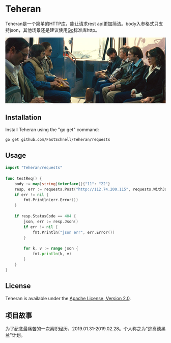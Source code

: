 Teheran
=======

Teheran是一个简单的HTTP库，能让请求rest api更加简洁。body入参格式只支持json，其他场景还是建议使用[Go](http://golang.org/)标准库http。

![image](teheran.jpg)


Installation
------------

Install Teheran using the "go get" command:

    go get github.com/FastSchnell/Teheran/requests
    
    
Usage
-----
```go
import "Teheran/requests"

func testReq() {
    body := map[string]interface{}{"11": "22"}
    resp, err := requests.Post("http://112.74.200.115", requests.WithJson(body))
    if err != nil {
        fmt.Println(err.Error())
    }

    if resp.StatusCode == 404 {
        json, err := resp.Json()
        if err != nil {
            fmt.Println("json err", err.Error())
        }

        for k, v := range json {
            fmt.println(k, v)
        }
    }
}

```


License
-------

Teheran is available under the [Apache License, Version 2.0](http://www.apache.org/licenses/LICENSE-2.0.html).
    


项目故事
-------
为了纪念最痛苦的一次离职经历，2019.01.31-2019.02.28。个人称之为"逃离德黑兰"计划。